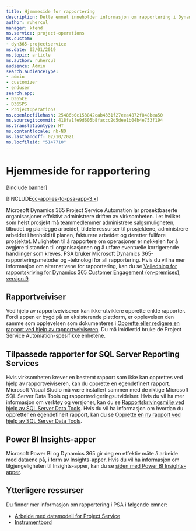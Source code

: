 ```yaml
---
title: Hjemmeside for rapportering
description: Dette emnet inneholder informasjon om rapportering i Dynamics 365 Project Service Automation.
author: ruhercul
manager: kfend
ms.service: project-operations
ms.custom:
- dyn365-projectservice
ms.date: 03/01/2019
ms.topic: article
ms.author: ruhercul
audience: Admin
search.audienceType:
- admin
- customizer
- enduser
search.app:
- D365CE
- D365PS
- ProjectOperations
ms.openlocfilehash: 25486b0c153842cab4331f27eea4872f848bea50
ms.sourcegitcommit: 418fa1fe9d605b8faccc2d5dee1b04b4e753f194
ms.translationtype: HT
ms.contentlocale: nb-NO
ms.lasthandoff: 02/10/2021
ms.locfileid: "5147710"
---
```

# <a name="reporting-home-page"></a>Hjemmeside for rapportering

[!include [banner](../includes/psa-now-project-operations.md)]

[!INCLUDE[cc-applies-to-psa-app-3.x](../includes/cc-applies-to-psa-app-3x.md)]

Microsoft Dynamics 365 Project Service Automation lar prosektbaserte organisasjoner effektivt administrere driften av virksomheten. I et hvilket som helst prosjekt må teammedlemmer administrere salgsmuligheten, tilbudet og planlegge arbeidet, tildele ressurser til prosjektene, administrere arbeidet i henhold til planen, fakturere arbeidet og deretter fullføre prosjektet. Muligheten til å rapportere om operasjoner er nøkkelen for å avgjøre tilstanden til organisasjonen og å utføre eventuelle korrigerende handlinger som kreves. PSA bruker Microsoft Dynamics 365-rapporteringsmetoder og -teknologi for all rapportering. Hvis du vil ha mer informasjon om alternativene for rapportering, kan du se [Veiledning for rapportskriving for Dynamics 365 Customer Engagement (on-premises), versjon 9](https://docs.microsoft.com/dynamics365/customerengagement/on-premises/analytics/reporting-analytics-with-dynamics-365).

## <a name="report-wizard"></a>Rapportveiviser

Ved hjelp av rapportveiviseren kan ikke-utviklere opprette enkle rapporter. Fordi appen er bygd på en eksisterende plattform, er opplevelsen den samme som opplevelsen som dokumenteres i [Opprette eller redigere en rapport ved hjelp av rapportveiviseren](https://docs.microsoft.com/dynamics365/customerengagement/on-premises/basics/create-edit-copy-report-wizard). Du må imidlertid bruke de Project Service Automation-spesifikke enhetene.

## <a name="custom-sql-server-reporting-services-reports"></a>Tilpassede rapporter for SQL Server Reporting Services

Hvis virksomheten krever en bestemt rapport som ikke kan opprettes ved hjelp av rapportveiviseren, kan du opprette en egendefinert rapport. Microsoft Visual Studio må være installert sammen med de riktige Microsoft SQL Server Data Tools og rapportredigeringsutvidelser. Hvis du vil ha mer informasjon om verktøy og versjoner, kan du se [Rapportskrivingsmiljø ved hjelp av SQL Server Data Tools](https://docs.microsoft.com/dynamics365/customerengagement/on-premises/analytics/report-writing-environment-using-sql-server-data-tools). Hvis du vil ha informasjon om hvordan du oppretter en egendefinert rapport, kan du se [Opprette en ny rapport ved hjelp av SQL Server Data Tools](https://docs.microsoft.com/dynamics365/customerengagement/on-premises/analytics/create-a-new-report-using-sql-server-data-tools).

## <a name="power-bi-insights-apps"></a>Power BI Insights-apper

Microsoft Power BI og Dynamics 365 gir deg en effektiv måte å arbeide med dataene på, i form av Insights-apper. Hvis du vil ha informasjon om tilgjengeligheten til Insights-apper, kan du se [siden med Power BI Insights-apper](https://powerbi.microsoft.com/power-bi-insights-apps/).


## <a name="additional-resources"></a>Ytterligere ressurser
Du finner mer informasjon om rapportering i PSA i følgende emner:

- [Arbeide med datamodell for Project Service](reports-working-project-service-data-model.md)
- [Instrumentbord](reports-dashboards.md)

